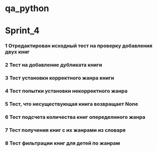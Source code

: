 # qa_python
# Sprint_4

### 1 Отредактирован исходный тест на проверку добавления двух книг

### 2 Тест на добавление дубликата книги

### 3 Тест установки корректного жанра книги

### 4 Тест попытки установки некорректного жанра

### 5 Тест, что несуществующая книга возвращает None

### 6 Тест подсчета количества книг опеределнного жанра

### 7 Тест получения книг с их жанрами из словаря

### 8 Тест фильтрации книг для детей по жанрам